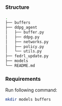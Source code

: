### Structure
```bash
.
├── buffers
├── ddpg_agent
│   ├── buffer.py
│   ├── ddpg.py
│   ├── networks.py
│   ├── policy.py
│   └── utils.py
├── fedrl_update.py
├── models
└── README.md
```

### Requirements
Run following command:
```bash
mkdir models buffers
```